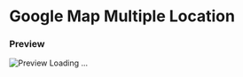 # Google Map Multiple Location

### Preview
![Preview Loading ...](http://image.sadequr.com/github/google-map-multiple-location/preview.jpg)

